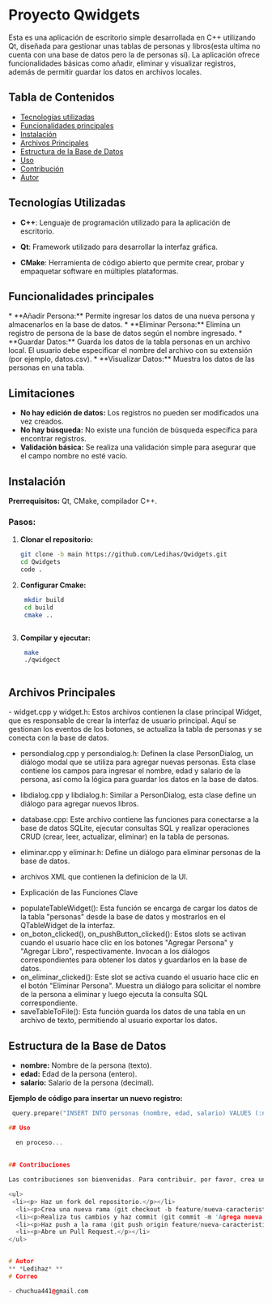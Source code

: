 # Proyecto Qwidgets

<p>
Esta es una aplicación de escritorio simple desarrollada en C++ utilizando Qt, diseñada para gestionar unas tablas de personas y libros(esta ultima no cuenta con una base de datos pero la de personas sí). La aplicación ofrece funcionalidades básicas como añadir, eliminar y visualizar registros, además de permitir guardar los datos en archivos locales.
</p>

## Tabla de Contenidos

- [Tecnologías utilizadas](#tecnologías-utilizadas)
- [Funcionalidades principales](#funcionalidades-principales)
- [Instalación](#instalación)
- [Archivos Principales](#archivos-principales)
- [Estructura de la Base de Datos](#estructura-de-la-base-de-datos)
- [Uso](#uso)
- [Contribución](#contribución)
- [Autor](#autor)


## Tecnologías Utilizadas

- **C++**: Lenguaje de programación utilizado para la aplicación de escritorio.

- **Qt**: Framework utilizado para desarrollar la interfaz gráfica.

- **CMake**: Herramienta de código abierto que permite crear, probar y empaquetar software en múltiples plataformas.



## Funcionalidades principales

<p>
   * **Añadir Persona:** Permite ingresar los datos de una nueva persona y almacenarlos en la base de datos.
   * **Eliminar Persona:** Elimina un registro de persona de la base de datos según el nombre ingresado.
  *  **Guardar Datos:** Guarda los datos de la tabla personas en un archivo local. El usuario debe especificar el nombre del archivo con su extensión (por ejemplo, datos.csv).
  *  **Visualizar Datos:** Muestra los datos de las personas en una tabla.
</p>

## Limitaciones

* **No hay edición de datos:** Los registros no pueden ser modificados una vez creados.
* **No hay búsqueda:** No existe una función de búsqueda específica para encontrar registros.
* **Validación básica:** Se realiza una validación simple para asegurar que el campo nombre no esté vacío.



## Instalación

**Prerrequisitos:** Qt, CMake, compilador C++.


### Pasos:
1. **Clonar el repositorio:**
   ```bash
   git clone -b main https://github.com/Ledihas/Qwidgets.git
   cd Qwidgets
   code .
   

2. **Configurar Cmake:**
   ```bash
    mkdir build
    cd build
    cmake ..



3. **Compilar y ejecutar:**
   ```bash
    make
    ./qwidgect
   
   
   
## Archivos Principales

<p>
- widget.cpp y widget.h: Estos archivos contienen la clase principal Widget, que es responsable de crear la interfaz de usuario principal. Aquí se gestionan los eventos de los botones, se actualiza la tabla de personas y se conecta con la base de datos.

- persondialog.cpp y persondialog.h: Definen la clase PersonDialog, un diálogo modal que se utiliza para agregar nuevas personas. Esta clase contiene los campos para ingresar el nombre, edad y salario de la persona, así como la lógica para guardar los datos en la base de datos.


- libdialog.cpp y libdialog.h: Similar a PersonDialog, esta clase define un diálogo para agregar nuevos libros.

- database.cpp: Este archivo contiene las funciones para conectarse a la base de datos SQLite, ejecutar consultas SQL y realizar operaciones CRUD (crear, leer, actualizar, eliminar) en la tabla de personas.
- eliminar.cpp y eliminar.h: Define un diálogo para eliminar personas de la base de datos.

- archivos XML que contienen la definicion de la UI.

* Explicación de las Funciones Clave

 - populateTableWidget(): Esta función se encarga de cargar los datos de la tabla "personas" desde la base de datos y mostrarlos en el QTableWidget de la interfaz.
 -  on_boton_clicked(), on_pushButton_clicked(): Estos slots se activan cuando el usuario hace clic en los botones "Agregar Persona" y "Agregar Libro", respectivamente. Invocan a los diálogos correspondientes para obtener los datos y guardarlos en la base de datos.
 -  on_eliminar_clicked(): Este slot se activa cuando el usuario hace clic en el botón "Eliminar Persona". Muestra un diálogo para solicitar el nombre de la persona a eliminar y luego ejecuta la consulta SQL correspondiente.
 -  saveTableToFile(): Esta función guarda los datos de una tabla en un archivo de texto, permitiendo al usuario exportar los datos.
</p>



## Estructura de la Base de Datos

* **nombre:** Nombre de la persona (texto).
* **edad:** Edad de la persona (entero).
* **salario:** Salario de la persona (decimal).

**Ejemplo de código para insertar un nuevo registro:**

  ```c++
   query.prepare("INSERT INTO personas (nombre, edad, salario) VALUES (:nombre, :edad, :salario)");

## Uso

    en proceso...
    
    
## Contribuciones

Las contribuciones son bienvenidas. Para contribuir, por favor, crea una bifurcación del repositorio, realiza los cambios y envía una solicitud de fusión.

<ul>
   <li><p> Haz un fork del repositorio.</p></li>
    <li><p>Crea una nueva rama (git checkout -b feature/nueva-caracteristica).</p></li>
    <li><p>Realiza tus cambios y haz commit (git commit -m 'Agrega nueva característica').</p></li>
    <li><p>Haz push a la rama (git push origin feature/nueva-caracteristica).</p></li>
    <li><p>Abre un Pull Request.</p></li>
</ul>


# Autor
 ** *Ledihaz* **
# Correo

- chuchua441@gmail.com
